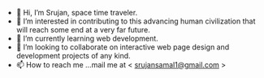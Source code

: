 - 👋 Hi, I’m Srujan, space time traveler.
- 👀 I’m interested in contributing to this advancing human civilization that will reach some end at a very far future.
- 🌱 I’m currently learning web development.
- 💞️ I’m looking to collaborate on interactive web page design and development projects of any kind.
- 📫 How to reach me ...mail me at < srujansamal1@gmail.com >

<!---
VALiUMgithub/VALiUMgithub is a ✨ special ✨ repository because its `README.md` (this file) appears on your GitHub profile.
You can click the Preview link to take a look at your changes.
--->

